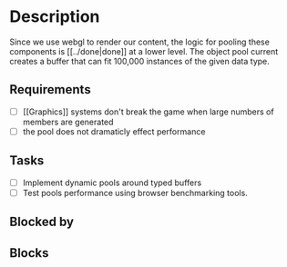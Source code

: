 # Description

Since we use webgl to render our content, the logic for pooling these components is [[../done|done]] at a lower level. The object pool current creates a buffer that can fit 100,000 instances of the given data type.
## Requirements

- [ ] [[Graphics]] systems don't break the game when large numbers of members are generated
- [ ] the pool does not dramaticly effect performance

## Tasks 

- [ ] Implement dynamic pools around typed buffers
- [ ] Test pools performance using browser benchmarking tools.
## Blocked by 


## Blocks
